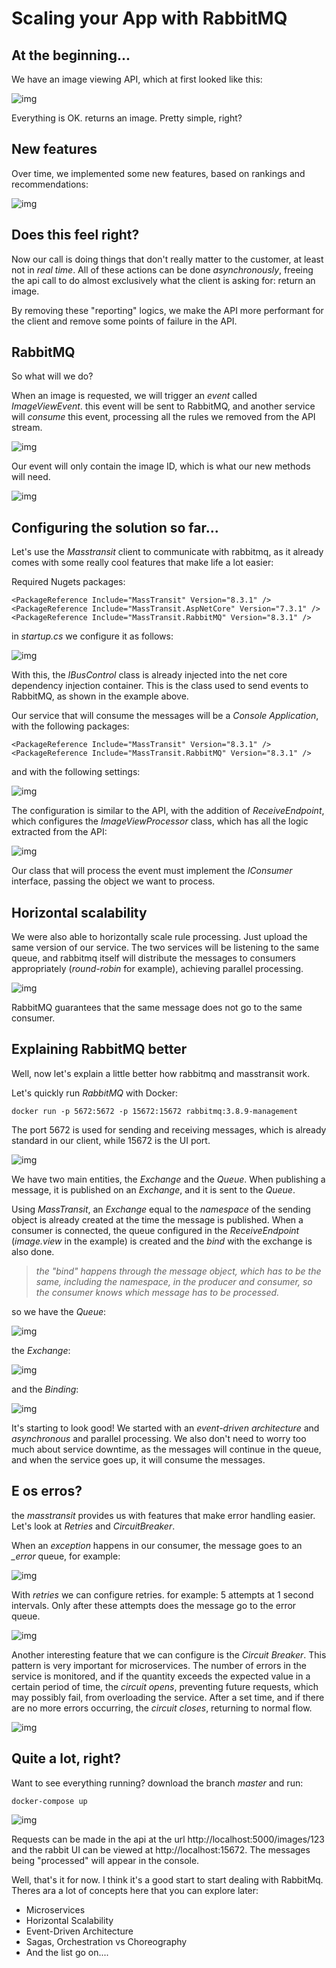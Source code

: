 # Scaling your App with RabbitMQ

## At the beginning...

We have an image viewing API, which at first looked like this:

![img](./images/buscar-imagem-01.PNG)

Everything is OK. returns an image. Pretty simple, right?

## New features

Over time, we implemented some new features, based on rankings and recommendations:

![img](./images/buscar-imagem-02.PNG)

## Does this feel right?

Now our call is doing things that don't really matter to the customer, at least not in *real time*. All of these actions can be done *asynchronously*, freeing the api call to do almost exclusively what the client is asking for: return an image.

By removing these "reporting" logics, we make the API more performant for the client and remove some points of failure in the API.

## RabbitMQ

So what will we do?

When an image is requested, we will trigger an *event* called *ImageViewEvent*. this event will be sent to RabbitMQ, and another service will *consume* this event, processing all the rules we removed from the API stream.

![img](./images/buscar-imagem-03.PNG)

Our event will only contain the image ID, which is what our new methods will need.

![img](./images/arq-01.png)

## Configuring the solution so far...

Let's use the *Masstransit* client to communicate with rabbitmq, as it already comes with some really cool features that make life a lot easier:

Required Nugets packages:

```
<PackageReference Include="MassTransit" Version="8.3.1" />
<PackageReference Include="MassTransit.AspNetCore" Version="7.3.1" />
<PackageReference Include="MassTransit.RabbitMQ" Version="8.3.1" />
```

in *startup.cs* we configure it as follows:

![img](./images/configuracao-01.PNG)

With this, the *IBusControl* class is already injected into the net core dependency injection container. This is the class used to send events to RabbitMQ, as shown in the example above.

Our service that will consume the messages will be a *Console Application*, with the following packages:

```
<PackageReference Include="MassTransit" Version="8.3.1" />
<PackageReference Include="MassTransit.RabbitMQ" Version="8.3.1" />
```

and with the following settings:

![img](./images/servico-01.PNG)

The configuration is similar to the API, with the addition of *ReceiveEndpoint*, which configures the *ImageViewProcessor* class, which has all the logic extracted from the API:

![img](./images/servico-02.PNG)

Our class that will process the event must implement the *IConsumer* interface, passing the object we want to process.

## Horizontal scalability

We were also able to horizontally scale rule processing. Just upload the same version of our service.
The two services will be listening to the same queue, and rabbitmq itself will distribute the messages to consumers appropriately (*round-robin* for example), achieving parallel processing.

![img](./images/arq-02.png)

RabbitMQ guarantees that the same message does not go to the same consumer.

## Explaining RabbitMQ better

Well, now let's explain a little better how rabbitmq and masstransit work.

Let's quickly run *RabbitMQ* with Docker:
```
docker run -p 5672:5672 -p 15672:15672 rabbitmq:3.8.9-management
```
The port 5672 is used for sending and receiving messages, which is already standard in our client, while 15672 is the UI port.

![img](./images/rabbitmq-02.PNG)

We have two main entities, the *Exchange* and the *Queue*. When publishing a message, it is published on an *Exchange*, and it is sent to the *Queue*.

Using *MassTransit*, an *Exchange* equal to the *namespace* of the sending object is already created at the time the message is published. When a consumer is connected, the queue configured in the *ReceiveEndpoint* (*image.view* in the example) is created and the *bind* with the exchange is also done.

> _*the "bind" happens through the message object, which has to be the same, including the namespace, in the producer and consumer, so the consumer knows which message has to be processed.*_

so we have the *Queue*:

![img](./images/rabbit_queue.PNG)


the *Exchange*:

![img](./images/rabbit_exchange.PNG)


and the *Binding*:

![img](./images/rabbit_bind.PNG)

It's starting to look good! We started with an *event-driven architecture* and *asynchronous* and parallel processing. We also don't need to worry too much about service downtime, as the messages will continue in the queue, and when the service goes up, it will consume the messages.

## E os erros?

the *masstransit* provides us with features that make error handling easier. Let's look at *Retries* and *CircuitBreaker*.

When an *exception* happens in our consumer, the message goes to an *_error* queue, for example:

![img](./images/rabbitmq-04.PNG)

With *retries* we can configure retries. for example: 5 attempts at 1 second intervals. Only after these attempts does the message go to the error queue.

![img](./images/servico-03.PNG)

Another interesting feature that we can configure is the *Circuit Breaker*. This pattern is very important for microservices. The number of errors in the service is monitored, and if the quantity exceeds the expected value in a certain period of time, the *circuit opens*, preventing future requests, which may possibly fail, from overloading the service. After a set time, and if there are no more errors occurring, the *circuit closes*, returning to normal flow.

![img](./images/servico-04.PNG)

## Quite a lot, right?

Want to see everything running? download the branch *master* and run:

```
docker-compose up
```
![img](./images/exemplo.PNG)

Requests can be made in the api at the url http://localhost:5000/images/123 and the rabbit UI can be viewed at http://localhost:15672. The messages being "processed" will appear in the console.

Well, that's it for now. I think it's a good start to start dealing with RabbitMq. Theres ara a lot of concepts here that you can explore later:

* Microservices
* Horizontal Scalability
* Event-Driven Architecture
* Sagas, Orchestration vs Choreography
* And the list go on....
